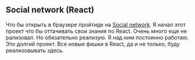 ## Social network (React)
Что бы открыть в браузере пройтиде на [Social network](https://blackrider116.github.io/REACT-first-progect/).
Я начал этот проект что бы оттачивать свои знания по React. Очень много еще не рализовал. Но обязательно
реализую. Я над ним постоянно работаю. Это долгий проект. Все новые фишки в React, да и не только,
 буду реализовывать здесь.